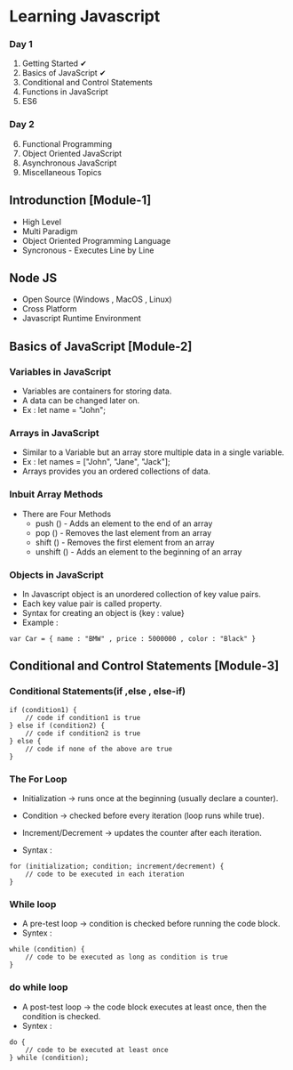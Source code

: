 # Learning Javascript

### Day 1
1. Getting Started ✔
2. Basics of JavaScript ✔
3. Conditional and Control Statements
4. Functions in JavaScript
5. ES6
### Day 2
6. Functional Programming
7. Object Oriented JavaScript
8. Asynchronous JavaScript
9. Miscellaneous Topics

## Introdunction [Module-1]
* High Level
* Multi Paradigm
* Object Oriented Programming Language
* Syncronous - Executes Line by Line

## Node JS
* Open Source (Windows , MacOS , Linux)
* Cross Platform
* Javascript Runtime Environment

## Basics of JavaScript [Module-2]
### Variables in JavaScript
* Variables are containers for storing data.
* A data can be changed later on.
* Ex : let name = "John";

### Arrays in JavaScript
* Similar to a Variable but an array store multiple data in a single variable.
* Ex : let names = ["John", "Jane", "Jack"];
* Arrays provides you an ordered collections of data.
### Inbuit Array Methods
* There are Four Methods
    * push () - Adds an element to the end of an array
    * pop () - Removes the last element from an array
    * shift () - Removes the first element from an array
    * unshift () - Adds an element to the beginning of an array

### Objects in JavaScript
* In Javascript object is an unordered collection of key value pairs.
* Each key value pair is called property.
* Syntax for creating an object is {key : value}
* Example : 
```
var Car = { name : "BMW" , price : 5000000 , color : "Black" }
```

## Conditional and Control Statements [Module-3]
### Conditional Statements(if ,else , else-if)
```
if (condition1) {
    // code if condition1 is true
} else if (condition2) {
    // code if condition2 is true
} else {
    // code if none of the above are true
}
```
### The For Loop
* Initialization → runs once at the beginning (usually declare a counter).

* Condition → checked before every iteration (loop runs while true).

* Increment/Decrement → updates the counter after each iteration.

* Syntax :

```
for (initialization; condition; increment/decrement) {
    // code to be executed in each iteration
}
```
### While loop
* A pre-test loop → condition is checked before running the code block.
* Syntex :
``` 
while (condition) {
    // code to be executed as long as condition is true
}
```
### do while loop
* A post-test loop → the code block executes at least once, then the condition is checked.
* Syntex :
```
do {
    // code to be executed at least once
} while (condition);
```


